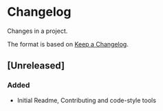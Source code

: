 # Changelog
Changes in a project.

The format is based on [Keep a Changelog](https://keepachangelog.com/en/1.0.0/).

## [Unreleased]

### Added
  - Initial Readme, Contributing and code-style tools
